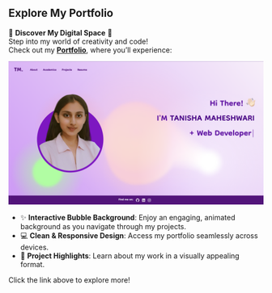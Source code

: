 ## **Explore My Portfolio**

🎨 **Discover My Digital Space** 🎨  
Step into my world of creativity and code!  
Check out my [**Portfolio**](https://tanishamaheshwari.github.io/portfolio), where you’ll experience:

![Portfolio Screenshot](https://github.com/TanishaMaheshwari/portfolio/blob/main/image/portfolio_screenshot.png?raw=true)

- ✨ **Interactive Bubble Background**: Enjoy an engaging, animated background as you navigate through my projects.
- 💻 **Clean & Responsive Design**: Access my portfolio seamlessly across devices.
- 🎯 **Project Highlights**: Learn about my work in a visually appealing format.

Click the link above to explore more!
